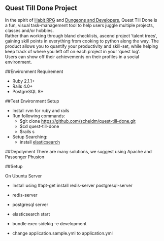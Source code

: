 Quest Till Done Project
-

In the spirit of [Habit RPG](https://habitrpg.com/static/front) and [Dungeons and Developers](http://www.dungeonsanddevelopers.com/), Quest Till  Done is a fun, visual task-management tool to help users juggle multiple projects, classes and/or hobbies.   
Rather than working through bland checklists, ascend project ‘talent trees’, gaining skill points in everything from cooking to python along the way. The product allows you to quantify your productivity and skill-set, while helping keep track of where you left off on each project in your ‘quest log’.  
Users can show off their achievements on their profiles in a social environment.


##Environment Requirement
* Ruby 2.1.1+
* Rails 4.0+
* PostgreSQL 8+

##Test Environment Setup
* Install rvm for ruby and rails   
* Run following commands:
  * $git clone https://github.com/scheidm/quest-till-done.git  
  * $cd quest-till-done  
  * $rails s
* Setup Searching:
  * install [elasticsearch](http://www.elasticsearch.org/overview/elkdownloads/)

##Depolyment
There are many solutions, we suggest using Apache and Passenger Phusion


##Setup

On Ubuntu Server
* Install using #apt-get install redis-server postgresql-server
* redis-server
* postgresql server
* elasticsearch start
* bundle exec sidekiq -e development

* change application.sample.yml to application.yml

